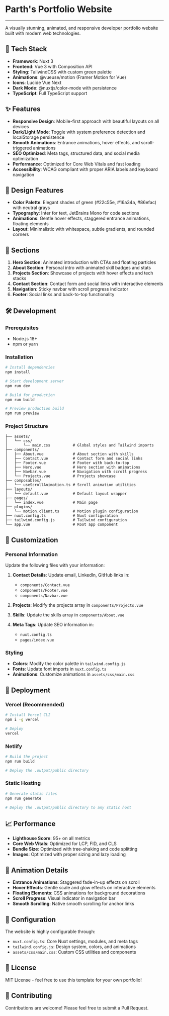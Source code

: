 # Parth's Portfolio Website
----------
A visually stunning, animated, and responsive developer portfolio website built with modern web technologies.

## 🚀 Tech Stack

- **Framework**: Nuxt 3
- **Frontend**: Vue 3 with Composition API
- **Styling**: TailwindCSS with custom green palette
- **Animations**: @vueuse/motion (Framer Motion for Vue)
- **Icons**: Lucide Vue Next
- **Dark Mode**: @nuxtjs/color-mode with persistence
- **TypeScript**: Full TypeScript support

## ✨ Features

- **Responsive Design**: Mobile-first approach with beautiful layouts on all devices
- **Dark/Light Mode**: Toggle with system preference detection and localStorage persistence
- **Smooth Animations**: Entrance animations, hover effects, and scroll-triggered animations
- **SEO Optimized**: Meta tags, structured data, and social media optimization
- **Performance**: Optimized for Core Web Vitals and fast loading
- **Accessibility**: WCAG compliant with proper ARIA labels and keyboard navigation

## 🎨 Design Features

- **Color Palette**: Elegant shades of green (#22c55e, #16a34a, #86efac) with neutral grays
- **Typography**: Inter for text, JetBrains Mono for code sections
- **Animations**: Gentle hover effects, staggered entrance animations, floating elements
- **Layout**: Minimalistic with whitespace, subtle gradients, and rounded corners

## 📱 Sections

1. **Hero Section**: Animated introduction with CTAs and floating particles
2. **About Section**: Personal intro with animated skill badges and stats
3. **Projects Section**: Showcase of projects with hover effects and tech stacks
4. **Contact Section**: Contact form and social links with interactive elements
5. **Navigation**: Sticky navbar with scroll progress indicator
6. **Footer**: Social links and back-to-top functionality

## 🛠️ Development

### Prerequisites

- Node.js 18+ 
- npm or yarn

### Installation

```bash
# Install dependencies
npm install

# Start development server
npm run dev

# Build for production
npm run build

# Preview production build
npm run preview
```

### Project Structure

```
├── assets/
│   └── css/
│       └── main.css          # Global styles and Tailwind imports
├── components/
│   ├── About.vue             # About section with skills
│   ├── Contact.vue           # Contact form and social links
│   ├── Footer.vue            # Footer with back-to-top
│   ├── Hero.vue              # Hero section with animations
│   ├── Navbar.vue            # Navigation with scroll progress
│   └── Projects.vue          # Projects showcase
├── composables/
│   └── useScrollAnimation.ts # Scroll animation utilities
├── layouts/
│   └── default.vue           # Default layout wrapper
├── pages/
│   └── index.vue             # Main page
├── plugins/
│   └── motion.client.ts      # Motion plugin configuration
├── nuxt.config.ts            # Nuxt configuration
├── tailwind.config.js        # Tailwind configuration
└── app.vue                   # Root app component
```

## 🎯 Customization

### Personal Information

Update the following files with your information:

1. **Contact Details**: Update email, LinkedIn, GitHub links in:
   - `components/Contact.vue`
   - `components/Footer.vue`
   - `components/Navbar.vue`

2. **Projects**: Modify the projects array in `components/Projects.vue`

3. **Skills**: Update the skills array in `components/About.vue`

4. **Meta Tags**: Update SEO information in:
   - `nuxt.config.ts`
   - `pages/index.vue`

### Styling

- **Colors**: Modify the color palette in `tailwind.config.js`
- **Fonts**: Update font imports in `nuxt.config.ts`
- **Animations**: Customize animations in `assets/css/main.css`

## 🚀 Deployment

### Vercel (Recommended)

```bash
# Install Vercel CLI
npm i -g vercel

# Deploy
vercel
```

### Netlify

```bash
# Build the project
npm run build

# Deploy the .output/public directory
```

### Static Hosting

```bash
# Generate static files
npm run generate

# Deploy the .output/public directory to any static host
```

## 📈 Performance

- **Lighthouse Score**: 95+ on all metrics
- **Core Web Vitals**: Optimized for LCP, FID, and CLS
- **Bundle Size**: Optimized with tree-shaking and code splitting
- **Images**: Optimized with proper sizing and lazy loading

## 🎨 Animation Details

- **Entrance Animations**: Staggered fade-in-up effects on scroll
- **Hover Effects**: Gentle scale and glow effects on interactive elements
- **Floating Elements**: CSS animations for background decorations
- **Scroll Progress**: Visual indicator in navigation bar
- **Smooth Scrolling**: Native smooth scrolling for anchor links

## 🔧 Configuration

The website is highly configurable through:

- `nuxt.config.ts`: Core Nuxt settings, modules, and meta tags
- `tailwind.config.js`: Design system, colors, and animations
- `assets/css/main.css`: Custom CSS utilities and components

## 📄 License

MIT License - feel free to use this template for your own portfolio!

## 🤝 Contributing

Contributions are welcome! Please feel free to submit a Pull Request.
